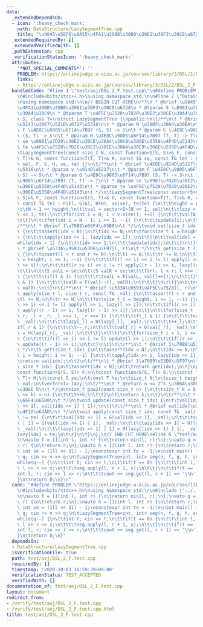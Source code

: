 ```yaml
---
data:
  _extendedDependsOn:
  - icon: ':heavy_check_mark:'
    path: DataStructure/LazySegmentTree.cpp
    title: "\u9045\u5EF6\u8A55\u4FA1\u30BB\u30B0\u30E1\u30F3\u30C8\u6728"
  _extendedRequiredBy: []
  _extendedVerifiedWith: []
  _pathExtension: cpp
  _verificationStatusIcon: ':heavy_check_mark:'
  attributes:
    '*NOT_SPECIAL_COMMENTS*': ''
    PROBLEM: https://onlinejudge.u-aizu.ac.jp/courses/library/3/DSL/2/DSL_2_F
    links:
    - https://onlinejudge.u-aizu.ac.jp/courses/library/3/DSL/2/DSL_2_F
  bundledCode: "#line 1 \"test/aoj/DSL_2_F.test.cpp\"\n#define PROBLEM \"https://onlinejudge.u-aizu.ac.jp/courses/library/3/DSL/2/DSL_2_F\"\
    \n#include<bits/stdc++.h>\nusing namespace std;\n\n#line 2 \"DataStructure/LazySegmentTree.cpp\"\
    \nusing namespace std;\n\n// BEGIN CUT HERE\n/**\n * @brief \u9045\u5EF6\u8A55\
    \u4FA1\u30BB\u30B0\u30E1\u30F3\u30C8\u6728\n * @tparam S \u8981\u7D20\u30E2\u30CE\
    \u30A4\u30C9\n * @tparam T \u4F5C\u7528\u7D20\u30E2\u30CE\u30A4\u30C9\n */\ntemplate<class\
    \ S, class T>\nstruct LazySegmentTree {\npublic:\n\t/**\n\t * @brief \u5358\u4F4D\
    \u5143\u3067\u521D\u671F\u5316\n\t * @param N \u30B5\u30A4\u30BA\n\t * @param\
    \ F \u4E8C\u9805\u6F14\u7B97 (S, S) -> S\n\t * @param G \u4E8C\u9805\u6F14\u7B97\
    \ (S, T) -> S\n\t * @param H \u4E8C\u9805\u6F14\u7B97 (T, T) -> T\n\t * @param\
    \ se \u8981\u7D20\u30E2\u30CE\u30A4\u30C9\u306E\u5358\u4F4D\u5143\n\t * @param\
    \ te \u4F5C\u7528\u7D20\u30E2\u30CE\u30A4\u30C9\u306E\u5358\u4F4D\u5143\n\t */\n\
    \tLazySegmentTree(const size_t N, const function<S(S, S)>& F, const function<S(S,\
    \ T)>& G, const function<T(T, T)>& H, const S& se, const T& te) : LazySegmentTree(vector<S>(N,\
    \ se), F, G, H, se, te) {}\n\t/**\n\t * @brief \u4E0E\u914D\u5217\u3067\u521D\u671F\
    \u5316\n\t * @param v \u914D\u5217\n\t * @param F \u4E8C\u9805\u6F14\u7B97 (S,\
    \ S) -> S\n\t * @param G \u4E8C\u9805\u6F14\u7B97 (S, T) -> S\n\t * @param H \u4E8C\
    \u9805\u6F14\u7B97 (T, T) -> T\n\t * @param se \u8981\u7D20\u30E2\u30CE\u30A4\u30C9\
    \u306E\u5358\u4F4D\u5143\n\t * @param te \u4F5C\u7528\u7D20\u30E2\u30CE\u30A4\u30C9\
    \u306E\u5358\u4F4D\u5143\n\t */\n\tLazySegmentTree(const vector<S>& v, const function<S(S,\
    \ S)>& F, const function<S(S, T)>& G, const function<T(T, T)>& H, const S& se,\
    \ const T& te) : F(F), G(G), H(H), se(se), te(te) {\n\t\theight = pow2(v.size());\n\
    \t\tN = 1 << height;\n\t\tval = vector<S>(N << 1, se);\n\t\tlazy = vector<T>(N\
    \ << 1, te);\n\t\tfor(int i = 0; i < v.size(); ++i) {\n\t\t\tval[N + i] = v[i];\n\
    \t\t}\n\t\tfor(int i = N - 1; i >= 1; --i) {\n\t\t\tupdate(i);\n\t\t}\n\t}\n\t\
    /**\n\t * @brief 1\u70B9\u66F4\u65B0\n\t */\n\tvoid set(size_t idx, const S& _val)\
    \ {\n\t\tassert(idx < N);\n\t\tidx += N;\n\t\tfor(size_t i = height; i >= 1; --i)\
    \ {\n\t\t\tapply(idx >> i, lazy[idx >> i]);\n\t\t}\n\t\tval[idx] = _val;\n\t\t\
    while(idx > 1) {\n\t\t\tidx >>= 1;\n\t\t\tupdate(idx);\n\t\t}\n\t}\n\t/**\n\t\
    \ * @brief \u533A\u9593\u53D6\u5F97[l, r)\n\t */\n\tS get(size_t l, size_t r)\
    \ {\n\t\tassert(l < r and r <= N);\n\t\tl += N;\n\t\tr += N;\n\t\tfor(size_t i\
    \ = height; i >= 1; --i) {\n\t\t\tif((l >> i) << i != l) apply(l >> i, lazy[l\
    \ >> i]);\n\t\t\tif((r >> i) << i != r) apply((r - 1) >> i, lazy[(r - 1) >> i]);\n\
    \t\t}\n\t\tS valL = se;\n\t\tS valR = se;\n\t\tfor(; l < r; l >>= 1, r >>= 1)\
    \ {\n\t\t\tif(l & 1) {\n\t\t\t\tvalL = F(valL, val[l++]);\n\t\t\t}\n\t\t\tif(r\
    \ & 1) {\n\t\t\t\tvalR = F(val[--r], valR);\n\t\t\t}\n\t\t}\n\t\treturn F(valL,\
    \ valR);\n\t}\n\t/**\n\t * @brief \u533A\u9593\u4F5C\u7528[l, r)\n\t */\n\tvoid\
    \ apply(size_t l, size_t r, const T& _val) {\n\t\tassert(l < r and r <= N);\n\t\
    \tl += N;\n\t\tr += N;\n\t\tfor(size_t i = height; i >= 1; --i) {\n\t\t\tif((l\
    \ >> i) << i != l) apply(l >> i, lazy[l >> i]);\n\t\t\tif((r >> i) << i != r)\
    \ apply((r - 1) >> i, lazy[(r - 1) >> i]);\n\t\t}\n\t\tfor(size_t _l = l, _r =\
    \ r; _l < _r; _l >>= 1, _r >>= 1) {\n\t\t\tif(_l & 1) {\n\t\t\t\tval[_l] = G(val[_l],\
    \ _val);\n\t\t\t\tlazy[_l] = H(lazy[_l], _val);\n\t\t\t\t++_l;\n\t\t\t}\n\t\t\t\
    if(_r & 1) {\n\t\t\t\t--_r;\n\t\t\t\tval[_r] = G(val[_r], _val);\n\t\t\t\tlazy[_r]\
    \ = H(lazy[_r], _val);\n\t\t\t}\n\t\t}\n\t\tfor(size_t i = 1; i <= height; ++i)\
    \ {\n\t\t\tif((l >> i) << i != l) update(l >> i);\n\t\t\tif((r >> i) << i != r)\
    \ update((r - 1) >> i);\n\t\t}\n\t}\n\t/**\n\t * @brief 1\u70B9\u53D6\u5F97\n\t\
    \ */\n\tS get(size_t idx) {\n\t\tassert(idx < N);\n\t\tidx += N;\n\t\tfor(size_t\
    \ i = height; i >= 1; --i) {\n\t\t\tapply(idx >> i, lazy[idx >> i]);\n\t\t}\n\t\
    \treturn val[idx];\n\t}\n\t/**\n\t * @brief 1\u70B9\u53D6\u5F97\n\t */\n\tS operator[](const\
    \ size_t idx) {\n\t\tassert(idx < N);\n\t\treturn get(idx);\n\t}\nprivate:\n\t\
    const function<S(S, S)> F;\n\tconst function<S(S, T)> G;\n\tconst function<T(T,\
    \ T)> H;\n\tconst S se;\n\tconst T te;\n\tsize_t N;\n\tsize_t height;\n\tvector<S>\
    \ val;\n\tvector<T> lazy;\n\t/**\n\t * @return n <= 2^k \u306A\u308B\u6700\u5C0F\
    \u306E k\n\t */\n\tsize_t pow2(const size_t n) {\n\t\tsize_t k = 0;\n\t\twhile((1\
    \ << k) < n) {\n\t\t\t++k;\n\t\t}\n\t\treturn k;\n\t}\n\t/**\n\t * @brief val[idx]\u306E\
    \u66F4\u65B0\n\t */\n\tvoid update(const size_t idx) {\n\t\tval[idx] = F(val[idx\
    \ << 1], val[(idx << 1) | 1]);\n\t}\n\t/**\n\t * @brief val[idx]\u304B\u3089\u306E\
    \u4F1D\u64AD\n\t */\n\tvoid apply(const size_t idx, const T& _val) {\n\t\tif(lazy[idx]\
    \ != te) {\n\t\t\tval[idx << 1] = G(val[idx << 1], _val);\n\t\t\tval[(idx << 1)\
    \ | 1] = G(val[(idx << 1) | 1], _val);\n\t\t\tlazy[idx << 1] = H(lazy[idx << 1],\
    \ _val);\n\t\t\tlazy[(idx << 1) | 1] = H(lazy[(idx << 1) | 1], _val);\n\t\t\t\
    lazy[idx] = te;\n\t\t}\n\t}\n};\n// END CUT HERE\n#line 6 \"test/aoj/DSL_2_F.test.cpp\"\
    \n\nauto f = [](int l, int r) {\n\treturn min(l, r);\n};\nauto g = [](int l, int\
    \ r) {\n\treturn r;\n};\nauto h = [](int l, int r) {\n\treturn r;\n};\nconstexpr\
    \ int se = (1ll << 31) - 1;\nconstexpr int te = -1;\n\nint main() {\n\tint n,\
    \ q; cin >> n >> q;\n\tLazySegmentTree<int, int> seg(n, f, g, h, se, te);\n\t\
    while(q--) {\n\t\tint t; cin >> t;\n\t\tif(t == 0) {\n\t\t\tint l, r, x; cin >>\
    \ l >> r >> x;\n\t\t\tseg.apply(l, r + 1, x);\n\t\t}\n\t\tif(t == 1) {\n\t\t\t\
    int l, r; cin >> l >> r;\n\t\t\tcout << seg.get(l, r + 1) << '\\n';\n\t\t}\n\t\
    }\n\treturn 0;\n}\n"
  code: "#define PROBLEM \"https://onlinejudge.u-aizu.ac.jp/courses/library/3/DSL/2/DSL_2_F\"\
    \n#include<bits/stdc++.h>\nusing namespace std;\n\n#include \"../../DataStructure/LazySegmentTree.cpp\"\
    \n\nauto f = [](int l, int r) {\n\treturn min(l, r);\n};\nauto g = [](int l, int\
    \ r) {\n\treturn r;\n};\nauto h = [](int l, int r) {\n\treturn r;\n};\nconstexpr\
    \ int se = (1ll << 31) - 1;\nconstexpr int te = -1;\n\nint main() {\n\tint n,\
    \ q; cin >> n >> q;\n\tLazySegmentTree<int, int> seg(n, f, g, h, se, te);\n\t\
    while(q--) {\n\t\tint t; cin >> t;\n\t\tif(t == 0) {\n\t\t\tint l, r, x; cin >>\
    \ l >> r >> x;\n\t\t\tseg.apply(l, r + 1, x);\n\t\t}\n\t\tif(t == 1) {\n\t\t\t\
    int l, r; cin >> l >> r;\n\t\t\tcout << seg.get(l, r + 1) << '\\n';\n\t\t}\n\t\
    }\n\treturn 0;\n}"
  dependsOn:
  - DataStructure/LazySegmentTree.cpp
  isVerificationFile: true
  path: test/aoj/DSL_2_F.test.cpp
  requiredBy: []
  timestamp: '2020-10-03 16:59:39+09:00'
  verificationStatus: TEST_ACCEPTED
  verifiedWith: []
documentation_of: test/aoj/DSL_2_F.test.cpp
layout: document
redirect_from:
- /verify/test/aoj/DSL_2_F.test.cpp
- /verify/test/aoj/DSL_2_F.test.cpp.html
title: test/aoj/DSL_2_F.test.cpp
---
```


